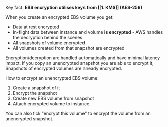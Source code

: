Key fact: **EBS encryption utilises keys from [[1. KMS]] (AES-256)**

When you create an encrypted EBS volume you get:
- Data at rest encrypted
- In-flight data between instance and volume **is encrypted** - AWS handles the decryption behind the scenes
- All snapshots of volume encrypted
- All volumes created from that snapshot are encrypted

Encryption/decryption are handled automatically and have minimal latency impact.
If you copy an unencrypted snapshot you are able to encrypt it,
Snapshots of encrypted volumes are already encrypted.

How to encrypt an unencrypted EBS volume:
1. Create a snapshot of it
2. Encrypt the snapshot
3. Create new EBS volume from snapshot
4. Attach encrypted volume to instance.

You can also tick "encrypt this volume" to encrypt the volume from an unencrypted snapshot.